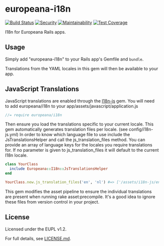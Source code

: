 # europeana-i18n

[![Build Status](https://travis-ci.org/europeana/europeana-i18n-ruby.svg?branch=develop)](https://travis-ci.org/europeana/europeana-i18n-ruby) [![Security](https://hakiri.io/github/europeana/europeana-i18n-ruby/develop.svg)](https://hakiri.io/github/europeana/europeana-i18n-ruby/develop) [![Maintainability](https://api.codeclimate.com/v1/badges/595f677209e9fc811622/maintainability)](https://codeclimate.com/github/europeana/europeana-i18n-ruby/maintainability) [![Test Coverage](https://api.codeclimate.com/v1/badges/595f677209e9fc811622/test_coverage)](https://codeclimate.com/github/europeana/europeana-i18n-ruby/test_coverage)

I18n for Europeana Rails apps.

## Usage

Simply add "europeana-i18n" to your Rails app's Gemfile and `bundle`.

Translations from the YAML locales in this gem will then be available to your
app.

## JavaScript Translations

JavaScript translations are enabled through the [I18n-js](https://github.com/fnando/i18n-js) gem. 
You will need to add europeana/i18n to your app/assets/javascript/application.js

```javascript
//= require europeana/i18n
```

Then ensure you load the translations specific to your current locale.
This gem automatically generates translation files per locale. (see config/i18n-js.yml)
In order to know which language file to use include the JsTranslationsHelper and call the js_translation_files method.
You can provide an array of language keys for the locales you require translations for.
If no parameter is given to js_translation_files it will default to the current I18n locale.

```ruby
class YourClass
  include Europeana::I18n::JsTranslationsHelper
end

YourClass.new.js_translation_files('en', 'nl') #=> ['/assets/i18n-js/en-FINGERPRINT.js', '/assets/i18n-js/nl-FINGERPRINT.js']
```

This gem modifies the asset pipeline to ensure the individual translations are present when running rake asset:precompile.
It's a good idea to ignore these files from version control in your project.

## License

Licensed under the EUPL v1.2.

For full details, see [LICENSE.md](LICENSE.md).
